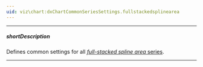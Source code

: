 ```yaml
---
uid: viz\chart:dxChartCommonSeriesSettings.fullstackedsplinearea
---
```

---
##### shortDescription
Defines common settings for all [*full-stacked spline area* series](/api-reference/10%20UI%20Components/dxChart/5%20Series%20Types/FullStackedSplineAreaSeries '/Documentation/ApiReference/UI_Components/dxChart/Series_Types/FullStackedSplineAreaSeries/').

---
